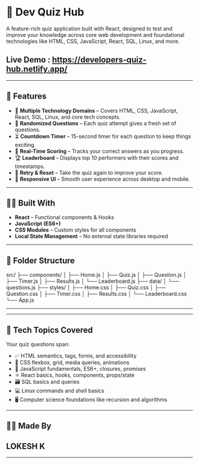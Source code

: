 # 🧠 Dev Quiz Hub

A feature-rich quiz application built with React, designed to test and improve your knowledge across core web development and foundational technologies like HTML, CSS, JavaScript, React, SQL, Linux, and more.

## Live Demo : https://developers-quiz-hub.netlify.app/
---

## 🚀 Features

- 🎯 **Multiple Technology Domains** – Covers HTML, CSS, JavaScript, React, SQL, Linux, and core tech concepts.
- 🔀 **Randomized Questions** – Each quiz attempt gives a fresh set of questions.
- ⏳ **Countdown Timer** – 15-second timer for each question to keep things exciting.
- 🧮 **Real-Time Scoring** – Tracks your correct answers as you progress.
- 🏆 **Leaderboard** – Displays top 10 performers with their scores and timestamps.
- 🔁 **Retry & Reset** – Take the quiz again to improve your score.
- 📱 **Responsive UI** – Smooth user experience across desktop and mobile.

---

## 🧑‍💻 Built With

- **React** – Functional components & Hooks
- **JavaScript (ES6+)**
- **CSS Modules** – Custom styles for all components
- **Local State Management** – No external state libraries required

---

## 📁 Folder Structure
src/
├── components/
│ ├── Home.js
│ ├── Quiz.js
│ ├── Question.js
│ ├── Timer.js
│ ├── Results.js
│ └── Leaderboard.js
├── data/
│ └── questions.js
├── styles/
│ ├── Home.css
│ ├── Quiz.css
│ ├── Question.css
│ ├── Timer.css
│ ├── Results.css
│ └── Leaderboard.css
└── App.js

---


---

## 🧪 Tech Topics Covered

Your quiz questions span:

- ✅ HTML semantics, tags, forms, and accessibility
- 🎨 CSS flexbox, grid, media queries, animations
- 🧠 JavaScript fundamentals, ES6+, closures, promises
- ⚛️ React basics, hooks, components, props/state
- 🗃️ SQL basics and queries
- 💻 Linux commands and shell basics
- 🖥️ Computer science foundations like recursion and algorithms

---

## 🙋‍♀️ Made By

## LOKESH K

---

